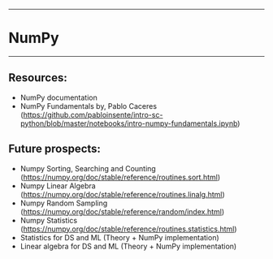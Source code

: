 ----------------------------
# NumPy
-------------------------

## Resources:
- NumPy documentation
- NumPy Fundamentals by, Pablo Caceres (https://github.com/pabloinsente/intro-sc-python/blob/master/notebooks/intro-numpy-fundamentals.ipynb)

## Future prospects:
- Numpy Sorting, Searching and Counting (https://numpy.org/doc/stable/reference/routines.sort.html)
- Numpy Linear Algebra (https://numpy.org/doc/stable/reference/routines.linalg.html)
- Numpy Random Sampling (https://numpy.org/doc/stable/reference/random/index.html)
- Numpy Statistics (https://numpy.org/doc/stable/reference/routines.statistics.html)
- Statistics for DS and ML (Theory + NumPy implementation)
- Linear algebra for DS and ML (Theory + NumPy implementation)
